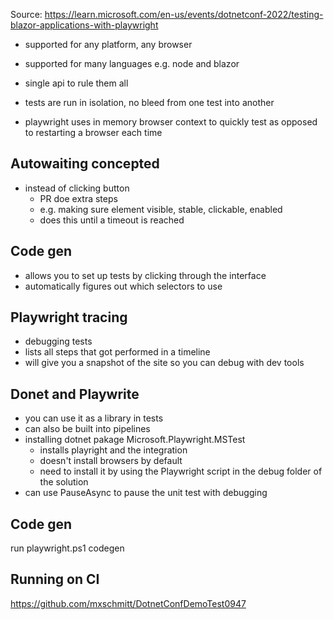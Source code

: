 Source: https://learn.microsoft.com/en-us/events/dotnetconf-2022/testing-blazor-applications-with-playwright

- supported for any platform, any browser
- supported for many languages e.g. node and blazor
- single api to rule them all

- tests are run in isolation, no bleed from one test into another
- playwright uses in memory browser context to quickly test as opposed to restarting a browser each time

## Autowaiting concepted
- instead of clicking button
    - PR doe extra steps
    - e.g. making sure element visible, stable, clickable, enabled
    - does this until a timeout is reached

## Code gen
- allows you to set up tests by clicking through the interface
- automatically figures out which selectors to use

## Playwright tracing
- debugging tests
- lists all steps that got performed in a timeline
- will give you a snapshot of the site so you can debug with dev tools

## Donet and Playwrite
- you can use it as a library in tests
- can also be built into pipelines
- installing dotnet pakage Microsoft.Playwright.MSTest
    - installs playright and the integration
    - doesn't install browsers by default
    - need to install it by using the Playwright script in the debug folder of the solution
- can use PauseAsync to pause the unit test with debugging

## Code gen
run playwright.ps1 codegen <Website URL>

## Running on CI
https://github.com/mxschmitt/DotnetConfDemoTest0947
